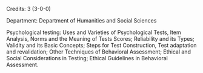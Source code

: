Credits: 3 (3-0-0)

Department: Department of Humanities and Social Sciences

Psychological testing: Uses and Varieties of Psychological Tests, Item Analysis, Norms and the Meaning of Tests Scores; Reliability and its Types; Validity and its Basic Concepts; Steps for Test Construction, Test adaptation and revalidation; Other Techniques of Behavioral Assessment; Ethical and Social Considerations in Testing; Ethical Guidelines in Behavioral Assessment.